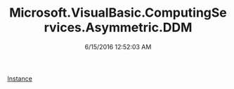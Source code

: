 ﻿---
title: Microsoft.VisualBasic.ComputingServices.Asymmetric.DDM
date: 6/15/2016 12:52:03 AM
---

[Instance](T-Microsoft.VisualBasic.ComputingServices.Asymmetric.DDM.Instance.html)
